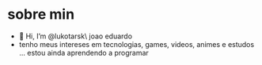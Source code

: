 
# sobre min
- 👋 Hi, I’m @lukotarsk\ joao eduardo
- tenho meus intereses em tecnologias, games, videos, animes e estudos ...
 estou ainda aprendendo a programar
